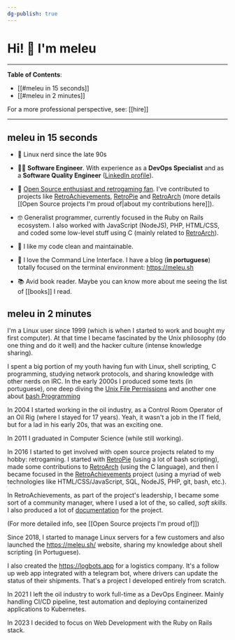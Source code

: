 ```yaml
---
dg-publish: true
---
```


# Hi! 👋 I'm meleu

---

**Table of Contents**:

- [[#meleu in 15 seconds]]
- [[#meleu in 2 minutes]]

For a more professional perspective, see: [[hire]]

---

## meleu in 15 seconds

- 🐧 Linux nerd since the late 90s

- 👨‍💻 **Software Engineer**. With experience as a **DevOps Specialist** and as a **Software Quality Engineer** ([LinkedIn profile](https://www.linkedin.com/in/meleu/)).

- 👾 [Open Source enthusiast and retrogaming fan](https://github.com/meleu). I've contributed to projects like [RetroAchievements](https://retroachievements.org), [RetroPie](https://retropie.org.uk) and [RetroArch](https://github.com/libretro/retroarch) (more details [[Open Source projects I'm proud of|about my contributions here]]).

- 🤓 Generalist programmer, currently  focused in the Ruby on Rails ecosystem. I also worked with JavaScript (NodeJS), PHP, HTML/CSS, and coded some low-level stuff using C (mainly related to [RetroArch](https://github.com/libretro/RetroArch/)).

- 🧼 I like my code clean and maintainable.

- 🐚 I love the Command Line Interface. I have a blog (**in portuguese**) totally focused on the terminal environment: <https://meleu.sh>

- 📚 Avid book reader. Maybe you can know more about me seeing the list of [[books]] I read.


## meleu in 2 minutes

I'm a Linux user since 1999 (which is when I started to work and bought my first computer). At that time I became fascinated by the Unix philosophy (do one thing and do it well) and the hacker culture (intense knowledge sharing).

I spent a big portion of my youth having fun with Linux, shell scripting, C programming, studying network protocols, and sharing knowledge with other nerds on IRC. In the early 2000s I produced some texts (in portuguese), one deep diving the [Unix File Permissions](http://meleu.github.io/txts/permissoes.txt) and another one about [bash Programming](https://meleu.gitbooks.io/bashscripting/content/)

In 2004 I started working in the oil industry, as a Control Room Operator of an Oil Rig (where I stayed for 17 years). Yeah, it wasn't a job in the IT field, but for a lad in his early 20s, that was an exciting one.

In 2011 I graduated in Computer Science (while still working).

In 2016 I started to get involved with open source projects related to my hobby: retrogaming. I started with [RetroPie](https://retropie.org.uk/) (using a lot of bash scripting), made some contributions to [RetroArch](https://github.com/libretro/RetroArch) (using the C language), and then I became focused in the [RetroAchievements](https://github.com/RetroAchievements) project (using a myriad of web technologies like HTML/CSS/JavaScript, SQL, NodeJS, PHP, git, bash, etc.).

In RetroAchievements, as part of the project's leadership, I became some sort of a community manager, where I used a lot of the, so called, *soft skills*. I also produced a lot of [documentation](https://docs.retroachievements.org/) for the project.

(For more detailed info, see [[Open Source projects I'm proud of]])

Since 2018, I started to manage Linux servers for a few customers and also launched the <https://meleu.sh/> website, sharing my knowledge about shell scripting (in Portuguese).

I also created the <https://logbots.app> for a logistics company. It's a follow up web app integrated with a telegram bot, where drivers can update the status of their shipments. That's a project I developed entirely from scratch.

In 2021 I left the oil industry to work full-time as a DevOps Engineer. Mainly handling CI/CD pipeline, test automation and deploying containerized applications to Kubernetes.

In 2023 I decided to focus on Web Development with the Ruby on Rails stack.
